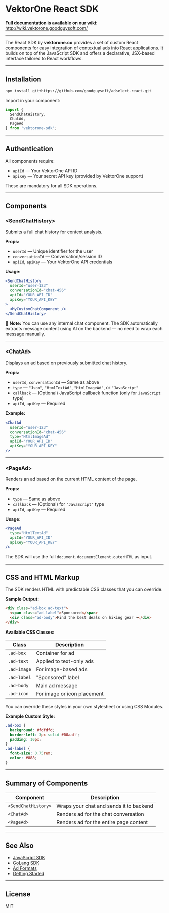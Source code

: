 
# VektorOne React SDK

**Full documentation is available on our wiki:**
http://wiki.vektorone.goodguysoft.com/

---

The React SDK by **vektorone.co** provides a set of custom React components for easy integration of contextual ads into React applications. It builds on top of the JavaScript SDK and offers a declarative, JSX-based interface tailored to React workflows.

---

## Installation

```bash
npm install git+https://github.com/goodguysoft/adselect-react.git
```

Import in your component:

```js
import {
  SendChatHistory,
  ChatAd,
  PageAd
} from 'vektorone-sdk';
```

---

## Authentication

All components require:

- `apiId` — Your VektorOne API ID
- `apiKey` — Your secret API key (provided by VektorOne support)

These are mandatory for all SDK operations.

---

## Components

### &lt;SendChatHistory&gt;

Submits a full chat history for context analysis.

**Props:**

- `userId` — Unique identifier for the user
- `conversationId` — Conversation/session ID
- `apiId`, `apiKey` — Your VektorOne API credentials

**Usage:**

```jsx
<SendChatHistory
  userId="user-123"
  conversationId="chat-456"
  apiId="YOUR_API_ID"
  apiKey="YOUR_API_KEY"
>
  <MyCustomChatComponent />
</SendChatHistory>
```

🧠 **Note:** You can use any internal chat component. The SDK automatically extracts message content using AI on the backend — no need to wrap each message manually.

---

### &lt;ChatAd&gt;

Displays an ad based on previously submitted chat history.

**Props:**

- `userId`, `conversationId` — Same as above
- `type` — `"Json"`, `"HtmlTextAd"`, `"HtmlImageAd"`, or `"JavaScript"`
- `callback` — (Optional) JavaScript callback function (only for `JavaScript` type)
- `apiId`, `apiKey` — Required

**Example:**

```jsx
<ChatAd
  userId="user-123"
  conversationId="chat-456"
  type="HtmlImageAd"
  apiId="YOUR_API_ID"
  apiKey="YOUR_API_KEY"
/>
```

---

### &lt;PageAd&gt;

Renders an ad based on the current HTML content of the page.

**Props:**

- `type` — Same as above
- `callback` — (Optional) for `"JavaScript"` type
- `apiId`, `apiKey` — Required

**Usage:**

```jsx
<PageAd
  type="HtmlTextAd"
  apiId="YOUR_API_ID"
  apiKey="YOUR_API_KEY"
/>
```

The SDK will use the full `document.documentElement.outerHTML` as input.

---

## CSS and HTML Markup

The SDK renders HTML with predictable CSS classes that you can override.

**Sample Output:**

```html
<div class="ad-box ad-text">
  <span class="ad-label">Sponsored</span>
  <div class="ad-body">Find the best deals on hiking gear →</div>
</div>
```

**Available CSS Classes:**

| Class        | Description                  |
|--------------|------------------------------|
| `.ad-box`    | Container for ad             |
| `.ad-text`   | Applied to text-only ads     |
| `.ad-image`  | For image-based ads          |
| `.ad-label`  | "Sponsored" label            |
| `.ad-body`   | Main ad message              |
| `.ad-icon`   | For image or icon placement  |

You can override these styles in your own stylesheet or using CSS Modules.

**Example Custom Style:**

```css
.ad-box {
  background: #fdfdfd;
  border-left: 3px solid #00aaff;
  padding: 10px;
}
.ad-label {
  font-size: 0.75rem;
  color: #888;
}
```

---

## Summary of Components

| Component             | Description                            |
|-----------------------|----------------------------------------|
| `<SendChatHistory>`   | Wraps your chat and sends it to backend |
| `<ChatAd>`            | Renders ad for the chat conversation    |
| `<PageAd>`            | Renders ad for the entire page content  |

---

## See Also

- [JavaScript SDK](http://wiki.vektorone.goodguysoft.com/sdks:javascript)
- [GoLang SDK](http://wiki.vektorone.goodguysoft.com/sdks:go)
- [Ad Formats](http://wiki.vektorone.goodguysoft.com/ad_formats)
- [Getting Started](http://wiki.vektorone.goodguysoft.com/getting_started)

---

## License

MIT
